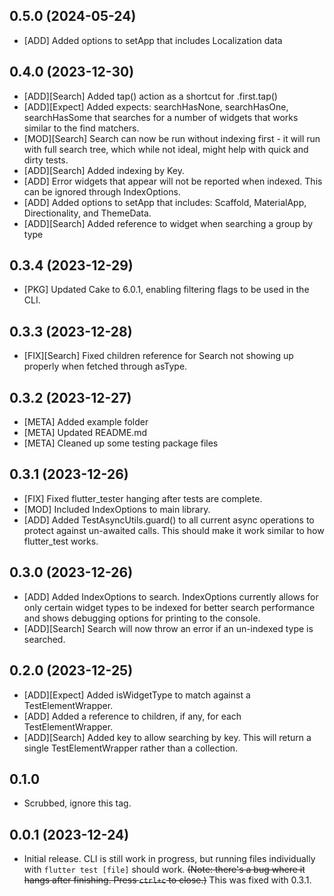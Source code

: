 ## 0.5.0 (2024-05-24)
- [ADD] Added options to setApp that includes Localization data

## 0.4.0 (2023-12-30)
- [ADD][Search] Added tap() action as a shortcut for .first.tap()
- [ADD][Expect] Added expects: searchHasNone, searchHasOne, searchHasSome that searches for a number of widgets that works similar to the find matchers.
- [MOD][Search] Search can now be run without indexing first - it will run with full search tree, which while not ideal, might help with quick and dirty tests.
- [ADD][Search] Added indexing by Key.
- [ADD] Error widgets that appear will not be reported when indexed. This can be ignored through IndexOptions.
- [ADD] Added options to setApp that includes: Scaffold, MaterialApp, Directionality, and ThemeData.
- [ADD][Search] Added reference to widget when searching a group by type

## 0.3.4 (2023-12-29)
- [PKG] Updated Cake to 6.0.1, enabling filtering flags to be used in the CLI.

## 0.3.3 (2023-12-28)
- [FIX][Search] Fixed children reference for Search not showing up properly when fetched through asType.

## 0.3.2 (2023-12-27)
- [META] Added example folder
- [META] Updated README.md
- [META] Cleaned up some testing package files

## 0.3.1 (2023-12-26)
- [FIX] Fixed flutter_tester hanging after tests are complete.
- [MOD] Included IndexOptions to main library.
- [ADD] Added TestAsyncUtils.guard() to all current async operations to protect against un-awaited calls. This should make it work similar to how flutter_test works.

## 0.3.0 (2023-12-26)
- [ADD] Added IndexOptions to search. IndexOptions currently allows for only certain widget types to be indexed for better search performance and shows debugging options for printing to the console.
- [ADD][Search] Search will now throw an error if an un-indexed type is searched.

## 0.2.0 (2023-12-25)
- [ADD][Expect] Added isWidgetType to match against a TestElementWrapper.
- [ADD] Added a reference to children, if any, for each TestElementWrapper.
- [ADD][Search] Added key to allow searching by key. This will return a single TestElementWrapper rather than a collection.

## 0.1.0
- Scrubbed, ignore this tag.

## 0.0.1 (2023-12-24)

- Initial release. CLI is still work in progress, but running files individually with `flutter test [file]` should work. ~~(Note: there's a bug where it hangs after finishing. Press `ctrl+c` to close.)~~ This was fixed with 0.3.1.
